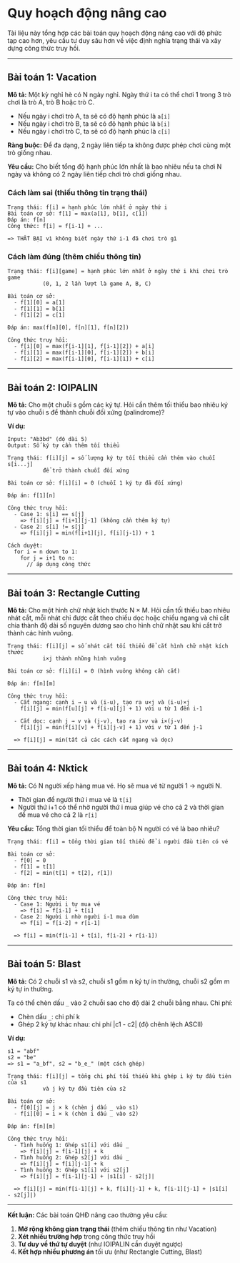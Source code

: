 # Quy hoạch động nâng cao

Tài liệu này tổng hợp các bài toán quy hoạch động nâng cao với độ phức tạp cao hơn, yêu cầu tư duy sâu hơn về việc định nghĩa trạng thái và xây dựng công thức truy hồi.

---

## Bài toán 1: Vacation

**Mô tả:** Một kỳ nghỉ hè có N ngày nghỉ. Ngày thứ i ta có thể chơi 1 trong 3 trò chơi là trò A, trò B hoặc trò C.

- Nếu ngày i chơi trò A, ta sẽ có độ hạnh phúc là `a[i]`
- Nếu ngày i chơi trò B, ta sẽ có độ hạnh phúc là `b[i]`  
- Nếu ngày i chơi trò C, ta sẽ có độ hạnh phúc là `c[i]`

**Ràng buộc:** Để đa dạng, 2 ngày liên tiếp ta không được phép chơi cùng một trò giống nhau.

**Yêu cầu:** Cho biết tổng độ hạnh phúc lớn nhất là bao nhiêu nếu ta chơi N ngày và không có 2 ngày liên tiếp chơi trò chơi giống nhau.

### Cách làm sai (thiếu thông tin trạng thái)

```plaintext
Trạng thái: f[i] = hạnh phúc lớn nhất ở ngày thứ i
Bài toán cơ sở: f[1] = max(a[1], b[1], c[1])
Đáp án: f[n]
Công thức: f[i] = f[i-1] + ...

=> THẤT BẠI vì không biết ngày thứ i-1 đã chơi trò gì
```

### Cách làm đúng (thêm chiều thông tin)

```plaintext
Trạng thái: f[i][game] = hạnh phúc lớn nhất ở ngày thứ i khi chơi trò game
           (0, 1, 2 lần lượt là game A, B, C)

Bài toán cơ sở:
  - f[1][0] = a[1]
  - f[1][1] = b[1] 
  - f[1][2] = c[1]

Đáp án: max(f[n][0], f[n][1], f[n][2])

Công thức truy hồi:
  - f[i][0] = max(f[i-1][1], f[i-1][2]) + a[i]
  - f[i][1] = max(f[i-1][0], f[i-1][2]) + b[i]
  - f[i][2] = max(f[i-1][0], f[i-1][1]) + c[i]
```

---

## Bài toán 2: IOIPALIN

**Mô tả:** Cho một chuỗi s gồm các ký tự. Hỏi cần thêm tối thiểu bao nhiêu ký tự vào chuỗi s để thành chuỗi đối xứng (palindrome)?

**Ví dụ:** 
```plaintext
Input: "Ab3bd" (độ dài 5)
Output: Số ký tự cần thêm tối thiểu
```

```plaintext
Trạng thái: f[i][j] = số lượng ký tự tối thiểu cần thêm vào chuỗi s[i...j] 
           để trở thành chuỗi đối xứng

Bài toán cơ sở: f[i][i] = 0 (chuỗi 1 ký tự đã đối xứng)

Đáp án: f[1][n]

Công thức truy hồi:
  - Case 1: s[i] == s[j] 
    => f[i][j] = f[i+1][j-1] (không cần thêm ký tự)
  - Case 2: s[i] != s[j]
    => f[i][j] = min(f[i+1][j], f[i][j-1]) + 1

Cách duyệt:
  for i = n down to 1:
    for j = i+1 to n:
      // áp dụng công thức
```

---

## Bài toán 3: Rectangle Cutting

**Mô tả:** Cho một hình chữ nhật kích thước N × M. Hỏi cần tối thiểu bao nhiêu nhát cắt, mỗi nhát chỉ được cắt theo chiều dọc hoặc chiều ngang và chỉ cắt chia thành độ dài số nguyên dương sao cho hình chữ nhật sau khi cắt trở thành các hình vuông.

```plaintext
Trạng thái: f[i][j] = số nhát cắt tối thiểu để cắt hình chữ nhật kích thước 
           i×j thành những hình vuông

Bài toán cơ sở: f[i][i] = 0 (hình vuông không cần cắt)

Đáp án: f[n][m]

Công thức truy hồi:
  - Cắt ngang: cạnh i → u và (i-u), tạo ra u×j và (i-u)×j
    f[i][j] = min(f[u][j] + f[i-u][j] + 1) với u từ 1 đến i-1
    
  - Cắt dọc: cạnh j → v và (j-v), tạo ra i×v và i×(j-v)  
    f[i][j] = min(f[i][v] + f[i][j-v] + 1) với v từ 1 đến j-1

  => f[i][j] = min(tất cả các cách cắt ngang và dọc)
```

---

## Bài toán 4: Nktick

**Mô tả:** Có N người xếp hàng mua vé. Họ sẽ mua vé từ người 1 → người N.

- Thời gian để người thứ i mua vé là `t[i]`
- Người thứ i+1 có thể nhờ người thứ i mua giúp vé cho cả 2 và thời gian để mua vé cho cả 2 là `r[i]`

**Yêu cầu:** Tổng thời gian tối thiểu để toàn bộ N người có vé là bao nhiêu?

```plaintext
Trạng thái: f[i] = tổng thời gian tối thiểu để i người đầu tiên có vé

Bài toán cơ sở: 
  - f[0] = 0
  - f[1] = t[1]
  - f[2] = min(t[1] + t[2], r[1])

Đáp án: f[n]

Công thức truy hồi:
  - Case 1: Người i tự mua vé 
    => f[i] = f[i-1] + t[i]
  - Case 2: Người i nhờ người i-1 mua dùm
    => f[i] = f[i-2] + r[i-1]
    
  => f[i] = min(f[i-1] + t[i], f[i-2] + r[i-1])
```

---

## Bài toán 5: Blast

**Mô tả:** Có 2 chuỗi s1 và s2, chuỗi s1 gồm n ký tự in thường, chuỗi s2 gồm m ký tự in thường.

Ta có thể chèn dấu `_` vào 2 chuỗi sao cho độ dài 2 chuỗi bằng nhau. Chi phí:
- Chèn dấu `_`: chi phí k
- Ghép 2 ký tự khác nhau: chi phí |c1 - c2| (độ chênh lệch ASCII)

**Ví dụ:**
```plaintext
s1 = "abf"
s2 = "be"
=> s1 = "a_bf", s2 = "b_e_" (một cách ghép)
```

```plaintext
Trạng thái: f[i][j] = tổng chi phí tối thiểu khi ghép i ký tự đầu tiên của s1 
           và j ký tự đầu tiên của s2

Bài toán cơ sở:
  - f[0][j] = j × k (chèn j dấu _ vào s1)
  - f[i][0] = i × k (chèn i dấu _ vào s2)

Đáp án: f[n][m]

Công thức truy hồi:
  - Tình huống 1: Ghép s1[i] với dấu _
    => f[i][j] = f[i-1][j] + k
  - Tình huống 2: Ghép s2[j] với dấu _  
    => f[i][j] = f[i][j-1] + k
  - Tình huống 3: Ghép s1[i] với s2[j]
    => f[i][j] = f[i-1][j-1] + |s1[i] - s2[j]|

  => f[i][j] = min(f[i-1][j] + k, f[i][j-1] + k, f[i-1][j-1] + |s1[i] - s2[j]|)
```

---

**Kết luận:** Các bài toán QHĐ nâng cao thường yêu cầu:
1. **Mở rộng không gian trạng thái** (thêm chiều thông tin như Vacation)
2. **Xét nhiều trường hợp** trong công thức truy hồi 
3. **Tư duy về thứ tự duyệt** (như IOIPALIN cần duyệt ngược)
4. **Kết hợp nhiều phương án** tối ưu (như Rectangle Cutting, Blast)
